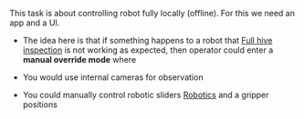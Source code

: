 This task is about controlling robot fully locally (offline). For this we need an app and a UI.

- The idea here is that if something happens to a robot that [Full hive inspection](https://www.notion.so/Full-hive-inspection-7d0f89c8a9de4ab3a8eb9e516b7f7172?pvs=21) is not working as expected, then operator could enter a **manual override mode** where
    
- You would use internal cameras for observation
    
- You could manually control robotic sliders [Robotics](https://www.notion.so/Robotics-1d7756ebf56e4a30ba652a128b583f82?pvs=21) and a gripper positions